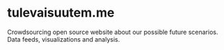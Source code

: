 # tulevaisuutem.me
Crowdsourcing open source website about our possible future scenarios. Data feeds, visualizations and analysis.
